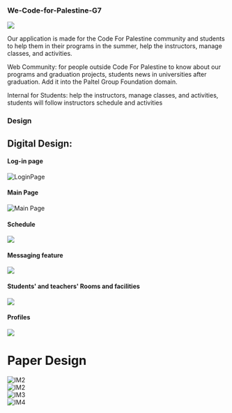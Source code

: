### We-Code-for-Palestine-G7


![](https://raw.githubusercontent.com/PAL-L0RD/We-Code-for-Palestine-G7-proj/master/images/CFP%20(3).jpg)

Our application is made for the Code For Palestine community and students to help them in their programs in the summer, help the instructors, manage classes, and activities.

Web Community: for people  outside Code For Palestine to know about our programs and graduation projects, students news in universities after graduation. Add it into the Paltel Group Foundation domain.

Internal for Students: help the instructors, manage classes, and activities, students will follow instructors schedule and activities 

### Design



## Digital Design:
#### Log-in page
![LoginPage](https://github.com/PAL-L0RD/We-Code-for-Palestine-G7-proj/blob/master/images/logInPage.png)


#### Main Page
![Main Page](https://github.com/PAL-L0RD/We-Code-for-Palestine-G7-proj/blob/master/images/main%20page.png)



#### Schedule

![](https://raw.githubusercontent.com/PAL-L0RD/We-Code-for-Palestine-G7-proj/master/images/dig33.JPG)


#### Messaging feature
![](https://raw.githubusercontent.com/PAL-L0RD/We-Code-for-Palestine-G7-proj/master/images/dig4.JPG)


#### Students' and teachers' Rooms and facilities
![](https://raw.githubusercontent.com/PAL-L0RD/We-Code-for-Palestine-G7-proj/master/images/dig5.JPG)



#### Profiles
![](https://raw.githubusercontent.com/PAL-L0RD/We-Code-for-Palestine-G7-proj/master/images/dig6.JPG)
<br>

# Paper Design
![IM2](https://raw.githubusercontent.com/PAL-L0RD/We-Code-for-Palestine-G7-proj/master/images/1.jpg)
<br>
![IM2](https://raw.githubusercontent.com/PAL-L0RD/We-Code-for-Palestine-G7-proj/master/images/2.jpg)
<br>
![IM3](https://raw.githubusercontent.com/PAL-L0RD/We-Code-for-Palestine-G7-proj/master/images/3.jpg)
<br>
![IM4](https://raw.githubusercontent.com/PAL-L0RD/We-Code-for-Palestine-G7-proj/master/images/4.jpg)
